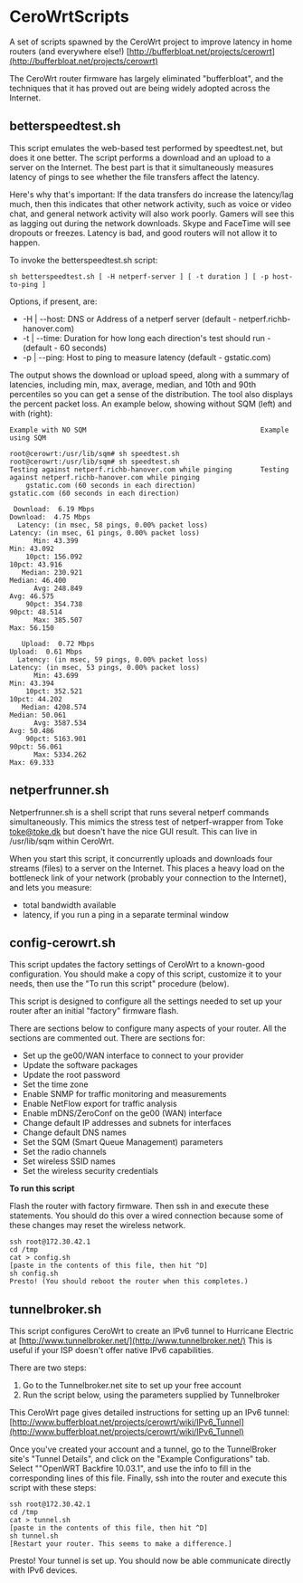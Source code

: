 CeroWrtScripts
==============

A set of scripts spawned by the CeroWrt project  to improve latency in home routers (and everywhere else!) [http://bufferbloat.net/projects/cerowrt](http://bufferbloat.net/projects/cerowrt)

The CeroWrt router firmware has largely eliminated "bufferbloat", and the techniques that it has proved out are being widely adopted across the Internet.

## betterspeedtest.sh

This script emulates the web-based test performed by speedtest.net, but does it one better. The script performs a download and an upload to a server on the Internet. The best part is that it simultaneously measures latency of pings to see whether the file transfers affect the latency. 

Here's why that's important: If the data transfers do increase the latency/lag much, then this indicates that other network activity, such as voice or video chat, and general network activity will also work poorly. Gamers will see this as lagging out during the network downloads. Skype and FaceTime will see dropouts or freezes. Latency is bad, and good routers will not allow it to happen.

To invoke the betterspeedtest.sh script:

    sh betterspeedtest.sh [ -H netperf-server ] [ -t duration ] [ -p host-to-ping ] 

Options, if present, are:

* -H | --host: DNS or Address of a netperf server (default - netperf.richb-hanover.com)
* -t | --time: Duration for how long each direction's test should run - (default - 60 seconds)
* -p | --ping: Host to ping to measure latency (default - gstatic.com)

The output shows the download or upload speed, along with a summary of latencies, including min, max, average, median, and 10th and 90th percentiles so you can get a sense of the distribution. The tool also displays the percent packet loss. An example below, showing without SQM (left) and with (right):

    Example with NO SQM                                           Example using SQM
    
    root@cerowrt:/usr/lib/sqm# sh speedtest.sh                    root@cerowrt:/usr/lib/sqm# sh speedtest.sh
    Testing against netperf.richb-hanover.com while pinging       Testing against netperf.richb-hanover.com while pinging 
        gstatic.com (60 seconds in each direction)                    gstatic.com (60 seconds in each direction)
    
     Download:  6.19 Mbps                                         Download:  4.75 Mbps
      Latency: (in msec, 58 pings, 0.00% packet loss)              Latency: (in msec, 61 pings, 0.00% packet loss)
          Min: 43.399                                                  Min: 43.092
        10pct: 156.092                                               10pct: 43.916
       Median: 230.921                                              Median: 46.400
          Avg: 248.849                                                 Avg: 46.575
        90pct: 354.738                                               90pct: 48.514
          Max: 385.507                                                 Max: 56.150
    
       Upload:  0.72 Mbps                                           Upload:  0.61 Mbps
      Latency: (in msec, 59 pings, 0.00% packet loss)              Latency: (in msec, 53 pings, 0.00% packet loss)
          Min: 43.699                                                  Min: 43.394
        10pct: 352.521                                               10pct: 44.202
       Median: 4208.574                                             Median: 50.061
          Avg: 3587.534                                                Avg: 50.486
        90pct: 5163.901                                              90pct: 56.061
          Max: 5334.262                                                Max: 69.333
          
## netperfrunner.sh

 Netperfrunner.sh is a shell script that runs several netperf commands simultaneously.
This mimics the stress test of netperf-wrapper from Toke <toke@toke.dk> 
but doesn't have the nice GUI result.
This can live in /usr/lib/sqm within CeroWrt.

When you start this script, it concurrently uploads and downloads four
streams (files) to a server on the Internet. This places a heavy load 
on the bottleneck link of your network (probably your connection to the 
Internet), and lets you measure:

* total bandwidth available 
* latency, if you run a ping in a separate terminal window

## config-cerowrt.sh

This script updates the factory settings of CeroWrt to a known-good configuration.
You should make a copy of this script, customize it to your needs,
then use the "To run this script" procedure (below).

This script is designed to configure all the settings needed to 
set up your router after an initial "factory" firmware flash. 

There are sections below to configure many aspects of your router.
All the sections are commented out. There are sections for:

- Set up the ge00/WAN interface to connect to your provider
- Update the software packages
- Update the root password
- Set the time zone
- Enable SNMP for traffic monitoring and measurements
- Enable NetFlow export for traffic analysis
- Enable mDNS/ZeroConf on the ge00 (WAN) interface 
- Change default IP addresses and subnets for interfaces
- Change default DNS names
- Set the SQM (Smart Queue Management) parameters
- Set the radio channels
- Set wireless SSID names
- Set the wireless security credentials

**To run this script**

Flash the router with factory firmware. Then ssh in and execute these statements. 
You should do this over a wired connection because some of these changes
may reset the wireless network.

    ssh root@172.30.42.1
    cd /tmp
    cat > config.sh 
    [paste in the contents of this file, then hit ^D]
    sh config.sh
    Presto! (You should reboot the router when this completes.)


## tunnelbroker.sh

This script configures CeroWrt to create an IPv6 tunnel 
to Hurricane Electric at [http://www.tunnelbroker.net/](http://www.tunnelbroker.net/) This is useful if your ISP doesn't offer native IPv6 capabilities.

There are two steps:

1. Go to the Tunnelbroker.net site to set up your free account
2. Run the script below, using the parameters supplied by Tunnelbroker

This CeroWrt page gives detailed instructions for setting up an IPv6 tunnel: 
   [http://www.bufferbloat.net/projects/cerowrt/wiki/IPv6_Tunnel](http://www.bufferbloat.net/projects/cerowrt/wiki/IPv6_Tunnel)  

Once you've created your account and a tunnel, go to the TunnelBroker site's "Tunnel Details", and click on the "Example
Configurations" tab. Select ""OpenWRT Backfire 10.03.1", and use the info to fill in the corresponding lines of this file. Finally, ssh into the 
router and execute this script with these steps:

    ssh root@172.30.42.1
    cd /tmp
    cat > tunnel.sh 
    [paste in the contents of this file, then hit ^D]
    sh tunnel.sh
    [Restart your router. This seems to make a difference.]
    
Presto! Your tunnel is set up. You should now be able 
      communicate directly with IPv6 devices. 
